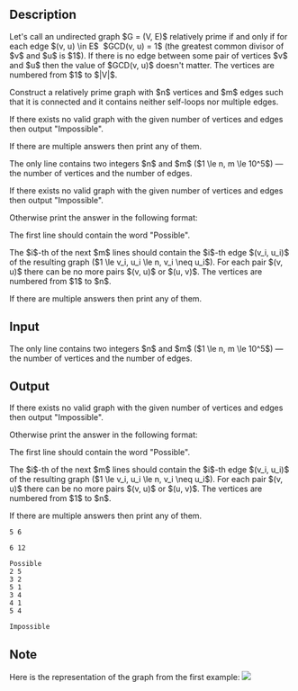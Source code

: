 ## Description

<div><p>Let's call an undirected graph $G = (V, E)$ <span class="tex-font-style-it">relatively prime</span> if and only if for each edge $(v, u) \in E$ &nbsp;$GCD(v, u) = 1$ (the greatest common divisor of $v$ and $u$ is $1$). If there is no edge between some pair of vertices $v$ and $u$ then the value of $GCD(v, u)$ doesn't matter. The vertices are numbered from $1$ to $|V|$.</p><p>Construct a <span class="tex-font-style-it">relatively prime</span> graph with $n$ vertices and $m$ edges such that it is connected and it contains neither self-loops nor multiple edges.</p><p>If there exists no valid graph with the given number of vertices and edges then output <span class="tex-font-style-tt">"Impossible"</span>.</p><p>If there are multiple answers then print any of them.</p></div><div class="input-specification"><p>The only line contains two integers $n$ and $m$ ($1 \le n, m \le 10^5$) — the number of vertices and the number of edges.</p></div><div class="output-specification"><p>If there exists no valid graph with the given number of vertices and edges then output <span class="tex-font-style-tt">"Impossible"</span>.</p><p>Otherwise print the answer in the following format:</p><p>The first line should contain the word <span class="tex-font-style-tt">"Possible"</span>.</p><p>The $i$-th of the next $m$ lines should contain the $i$-th edge $(v_i, u_i)$ of the resulting graph ($1 \le v_i, u_i \le n, v_i \neq u_i$). For each pair $(v, u)$ there can be no more pairs $(v, u)$ or $(u, v)$. The vertices are numbered from $1$ to $n$.</p><p>If there are multiple answers then print any of them.</p></div>

## Input

<p>The only line contains two integers $n$ and $m$ ($1 \le n, m \le 10^5$) — the number of vertices and the number of edges.</p>

## Output

<p>If there exists no valid graph with the given number of vertices and edges then output <span class="tex-font-style-tt">"Impossible"</span>.</p><p>Otherwise print the answer in the following format:</p><p>The first line should contain the word <span class="tex-font-style-tt">"Possible"</span>.</p><p>The $i$-th of the next $m$ lines should contain the $i$-th edge $(v_i, u_i)$ of the resulting graph ($1 \le v_i, u_i \le n, v_i \neq u_i$). For each pair $(v, u)$ there can be no more pairs $(v, u)$ or $(u, v)$. The vertices are numbered from $1$ to $n$.</p><p>If there are multiple answers then print any of them.</p>





```input1
5 6

```




```input2
6 12

```




```output1
Possible
2 5
3 2
5 1
3 4
4 1
5 4

```




```output2
Impossible

```



## Note

<p>Here is the representation of the graph from the first example: <img class="tex-graphics" src="file://oaRpaGjK.png" style="max-width: 100.0%;max-height: 100.0%;"></p>
